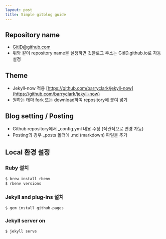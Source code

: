 ```yaml
---
layout: post
title: Simple gitblog guide
---
```


## Repository name

- GitID@github.com
- 위와 같이 repository name을 설정하면 깃블로그 주소는 GitID.github.io로 자동 설정

## Theme

- Jekyll-now 적용
  [https://github.com/barryclark/jekyll-now](https://github.com/barryclark/jekyll-now)
- 원하는 테마 fork 또는 download하여 repository에 붙여 넣기

## Blog setting / Posting

- Github repository에서 \_config.yml 내용 수정 (직관적으로 변경 가능)
- Posting의 경우 \_posts 폴더에 .md (markdown) 파일을 추가

## Local 환경 설정

### Ruby 설치

```bash
$ brew install rbenv
$ rbenv versions
```

### Jekyll and plug-ins 설치

```bash
$ gem install github-pages
```

### Jekyll server on

```bash
$ jekyll serve
```
